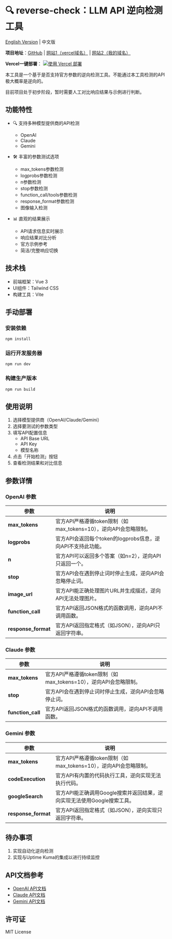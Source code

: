 # 🔍 reverse-check：LLM API 逆向检测工具

[English Version](./README_EN.md) | 中文版

**项目地址**：[GitHub](https://github.com/star5o/reverse-check) | [网站1（vercel域名）](https://reverse-check.vercel.app/) | [网站2（我的域名）](https://reverse-check.no-reverse-api.com)

**Vercel一键部署**：
[![使用 Vercel 部署](https://vercel.com/button)](https://vercel.com/new/clone?repository-url=https://github.com/palboss/reverse-check2)

本工具是一个基于是否支持官方参数的逆向检测工具。不能通过本工具检测的API极大概率是逆向的。

目前项目处于初步阶段，暂时需要人工对比响应结果与示例进行判断。

## 功能特性

- 🔍 支持多种模型提供商的API检测
  - OpenAI
  - Claude
  - Gemini

- 🛠 丰富的参数测试选项
  - max_tokens参数检测
  - logprobs参数检测
  - n参数检测
  - stop参数检测
  - function_call/tools参数检测
  - response_format参数检测
  - 图像输入检测

- 📊 直观的结果展示
  - API请求信息实时展示
  - 响应结果对比分析
  - 官方示例参考
  - 简洁/完整响应切换

## 技术栈

- 前端框架：Vue 3
- UI组件：Tailwind CSS
- 构建工具：Vite

## 手动部署

### 安装依赖

```bash
npm install
```

### 运行开发服务器

```bash
npm run dev
```

### 构建生产版本

```bash
npm run build
```

## 使用说明

1. 选择模型提供商（OpenAI/Claude/Gemini）
2. 选择要测试的参数类型
3. 填写API配置信息
   - API Base URL
   - API Key
   - 模型名称
4. 点击「开始检测」按钮
5. 查看检测结果和对比信息

## 参数详情

### OpenAI 参数

| **参数**     | **说明**                                                           |
|------------------|--------------------------------------------------------------------------|
| **max_tokens**   | 官方API严格遵循token限制（如max_tokens=10），逆向API会忽略限制。 |
| **logprobs**     | 官方API会返回每个token的logprobs信息，逆向API不支持此功能。 |
| **n**            | 官方API可以返回多个答案（如n=2），逆向API只返回一个。 |
| **stop**         | 官方API会在遇到停止词时停止生成，逆向API会忽略停止词。 |
| **image_url**    | 官方API能正确处理图片URL并生成描述，逆向API无法处理图片。 |
| **function_call**| 官方API返回JSON格式的函数调用，逆向API不调用函数。 |
| **response_format**| 官方API返回指定格式（如JSON），逆向API只返回字符串。 |

### Claude 参数

| **参数**     | **说明**                                                           |
|------------------|--------------------------------------------------------------------------|
| **max_tokens**   | 官方API严格遵循token限制（如max_tokens=10），逆向API会忽略限制。 |
| **stop**         | 官方API会在遇到停止词时停止生成，逆向API会忽略停止词。 |
| **function_call**| 官方API返回JSON格式的函数调用，逆向API不调用函数。 |

### Gemini 参数

| **参数**     | **说明**                                                           |
|------------------|--------------------------------------------------------------------------|
| **max_tokens**   | 官方API严格遵循token限制（如max_tokens=10），逆向API会忽略限制。 |
| **codeExecution**| 官方API有内置的代码执行工具，逆向实现无法执行代码。 |
| **googleSearch** | 官方API能正确调用Google搜索并返回结果，逆向实现无法使用Google搜索工具。 |
| **response_format**| 官方API返回指定格式（如JSON），逆向实现只返回字符串。 |

## 待办事项

1. 实现自动化逆向检测
2. 实现与Uptime Kuma的集成以进行持续监控

## API文档参考

- [OpenAI API文档](https://platform.openai.com/docs/api-reference/chat)
- [Claude API文档](https://docs.anthropic.com/en/api/messages)
- [Gemini API文档](https://ai.google.dev/gemini-api/docs)

## 许可证

MIT License
